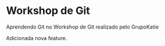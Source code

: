 # Workshop de Git
Aprendendo Git no Workshop de Git realizado pelo GrupoKatie

Adicionada nova feature.
